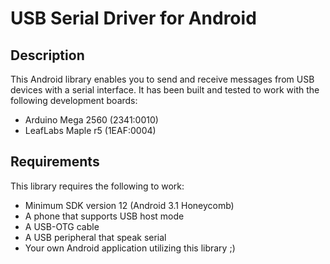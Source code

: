 USB Serial Driver for Android
=============================

Description
-----------

This Android library enables you to send and receive messages from USB devices
with a serial interface. It has been built and tested to work with the following
development boards:

* Arduino Mega 2560 (2341:0010)
* LeafLabs Maple r5 (1EAF:0004)

Requirements
------------

This library requires the following to work:

* Minimum SDK version 12 (Android 3.1 Honeycomb)
* A phone that supports USB host mode
* A USB-OTG cable
* A USB peripheral that speak serial
* Your own Android application utilizing this library ;)

